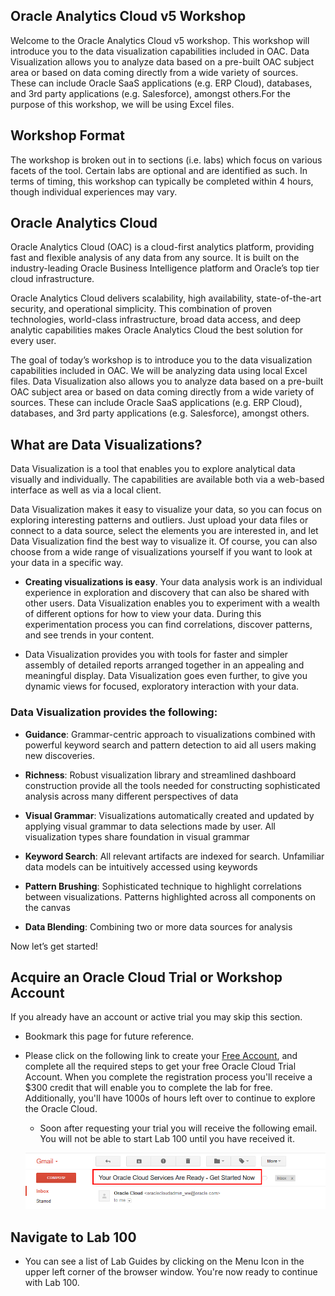 ## Oracle Analytics Cloud v5 Workshop

Welcome to the Oracle Analytics Cloud v5 workshop. This workshop will introduce you to the data visualization capabilities included in OAC. Data Visualization allows you to analyze data based on a pre-built OAC subject area or based on data coming directly from a wide variety of sources. These can include Oracle SaaS applications (e.g. ERP Cloud), databases, and 3rd party applications (e.g. Salesforce), amongst others.For the purpose of this workshop, we will be using Excel files.

## Workshop Format

The workshop is broken out in to sections (i.e. labs) which focus on various facets of the tool. Certain labs are optional and are identified as such. In terms of timing, this workshop can typically be completed within 4 hours, though individual experiences may vary.

## Oracle Analytics Cloud

Oracle Analytics Cloud (OAC) is a cloud-first analytics platform, providing fast and flexible analysis of any data from any source. It is built on the industry-leading Oracle Business Intelligence platform and Oracle’s top tier cloud infrastructure.

Oracle Analytics Cloud delivers scalability, high availability, state-of-the-art security, and operational simplicity. This combination of proven technologies, world-class infrastructure, broad data access, and deep analytic capabilities makes Oracle Analytics Cloud the best solution for every user.

The goal of today’s workshop is to introduce you to the data visualization capabilities included in OAC. We will be analyzing data using local Excel files. Data Visualization also allows you to analyze data based on a pre-built OAC subject area or based on data coming directly from a wide variety of sources. These can include Oracle SaaS applications (e.g. ERP Cloud), databases, and 3rd party applications (e.g. Salesforce), amongst others.

## What are Data Visualizations?

Data Visualization is a tool that enables you to explore analytical data visually and individually. The capabilities are available both via a web-based interface as well as via a local client.

Data Visualization makes it easy to visualize your data, so you can focus on exploring interesting patterns and outliers. Just upload your data files or connect to a data source, select the elements you are interested in, and let Data Visualization find the best way to visualize it. Of course, you can also choose from a wide range of visualizations yourself if you want to look at your data in a specific way.

- **Creating visualizations is easy**. Your data analysis work is an individual experience in exploration and discovery that can also be shared with other users. Data Visualization enables you to experiment with a wealth of different options for how to view your data. During this experimentation process you can find correlations, discover patterns, and see trends in your content.

- Data Visualization provides you with tools for faster and simpler assembly of detailed reports arranged together in an appealing and meaningful display. Data Visualization goes even further, to give you dynamic views for focused, exploratory interaction with your data.

### Data Visualization provides the following:

- **Guidance**: Grammar-centric approach to visualizations combined with powerful keyword search and pattern detection to aid all users making new discoveries.

- **Richness**: Robust visualization library and streamlined dashboard construction provide all the tools needed for constructing sophisticated analysis across many different perspectives of data

- **Visual Grammar**: Visualizations automatically created and updated by applying visual grammar to data selections made by user. All visualization types share foundation in visual grammar

- **Keyword Search**: All relevant artifacts are indexed for search. Unfamiliar data models can be intuitively accessed using keywords

- **Pattern Brushing**: Sophisticated technique to highlight correlations between visualizations. Patterns highlighted across all components on the canvas

- **Data Blending**: Combining two or more data sources for analysis

Now let’s get started!

## Acquire an Oracle Cloud Trial or Workshop Account

If you already have an account or active trial you may skip this section.

- Bookmark this page for future reference.

- Please click on the following link to create your [Free Account](https://myservices.us.oraclecloud.com/mycloud/signup?language=en&sourceType=:ex:tb:::RC_NAMK180919P00028:OAC_HOL&SC=:ex:tb:::RC_NAMK180919P00028:OAC_HOL&pcode=NAMK180919P00028), and complete all the required steps to get your free Oracle Cloud Trial Account. When you complete the registration process you'll receive a $300 credit that will enable you to complete the lab for free. Additionally, you'll have 1000s of hours left over to continue to explore the Oracle Cloud.
    - Soon after requesting your trial you will receive the following email. You will not be able to start Lab 100 until you have received it.

    ![](images/introduction/img_intro_1_1.png)

## Navigate to Lab 100

- You can see a list of Lab Guides by clicking on the Menu Icon in the upper left corner of the browser window. You're now ready to continue with Lab 100.